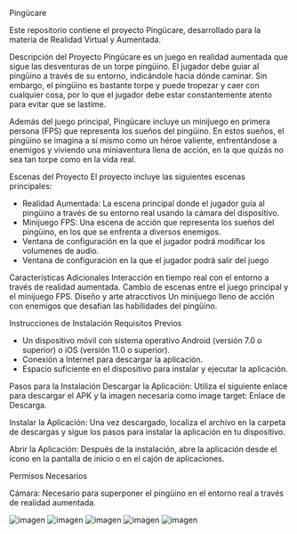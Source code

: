 Pingücare

Este repositorio contiene el proyecto Pingücare, desarrollado para la materia de Realidad Virtual y Aumentada.

Descripción del Proyecto
Pingücare es un juego en realidad aumentada que sigue las desventuras de un torpe pingüino. El jugador debe guiar al pingüino a través de su entorno, indicándole hacia dónde caminar. Sin embargo, el pingüino es bastante torpe y puede tropezar y caer con cualquier cosa, por lo que el jugador debe estar constantemente atento para evitar que se lastime.

Además del juego principal, Pingücare incluye un minijuego en primera persona (FPS) que representa los sueños del pingüino. En estos sueños, el pingüino se imagina a sí mismo como un héroe valiente, enfrentándose a enemigos y viviendo una miniaventura llena de acción, en la que quizás no sea tan torpe como en la vida real.


Escenas del Proyecto
El proyecto incluye las siguientes escenas principales:
- Realidad Aumentada: La escena principal donde el jugador guía al pingüino a través de su entorno real usando la cámara del dispositivo.
- Minijuego FPS: Una escena de acción que representa los sueños del pingüino, en los que se enfrenta a diversos enemigos.
- Ventana de configuración en la que el jugador podrá modificar los volumenes de audio.
- Ventana de configuración en la que el jugador podrá salir del juego

Características Adicionales
    Interacción en tiempo real con el entorno a través de realidad aumentada.
    Cambio de escenas entre el juego principal y el minijuego FPS.
    Diseño y arte atracctivos
    Un minijuego lleno de acción con enemigos que desafían las habilidades del pingüino.

Instrucciones de Instalación
Requisitos Previos

- Un dispositivo móvil con sistema operativo Android (versión 7.0 o superior) o iOS (versión 11.0 o superior).
- Conexión a Internet para descargar la aplicación.
- Espacio suficiente en el dispositivo para instalar y ejecutar la aplicación.

Pasos para la Instalación
    Descargar la Aplicación:
        Utiliza el siguiente enlace para descargar el APK y la imagen necesaria como image target: Enlace de Descarga.

Instalar la Aplicación:
    Una vez descargado, localiza el archivo en la carpeta de descargas y sigue los pasos para instalar la aplicación en tu dispositivo.

Abrir la Aplicación:
    Después de la instalación, abre la aplicación desde el ícono en la pantalla de inicio o en el cajón de aplicaciones.

Permisos Necesarios

Cámara: Necesario para superponer el pingüino en el entorno real a través de realidad aumentada.

![imagen](https://github.com/user-attachments/assets/fb90b206-8c8a-49ea-aa0d-e48b6eb678d8)
![imagen](https://github.com/user-attachments/assets/4d1c273d-1298-41c8-b146-871110529c9c)
![imagen](https://github.com/user-attachments/assets/b6e2b552-678a-4ff0-bf28-2954380870f6)
![imagen](https://github.com/user-attachments/assets/face53d5-276d-4928-9178-9662787e7299)
![imagen](https://github.com/user-attachments/assets/1d4d61c6-7fb4-4f14-89d1-3be27280e75f)

    
